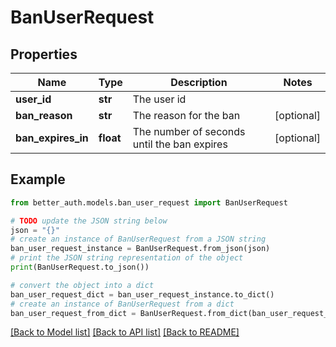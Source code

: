 # BanUserRequest


## Properties

Name | Type | Description | Notes
------------ | ------------- | ------------- | -------------
**user_id** | **str** | The user id | 
**ban_reason** | **str** | The reason for the ban | [optional] 
**ban_expires_in** | **float** | The number of seconds until the ban expires | [optional] 

## Example

```python
from better_auth.models.ban_user_request import BanUserRequest

# TODO update the JSON string below
json = "{}"
# create an instance of BanUserRequest from a JSON string
ban_user_request_instance = BanUserRequest.from_json(json)
# print the JSON string representation of the object
print(BanUserRequest.to_json())

# convert the object into a dict
ban_user_request_dict = ban_user_request_instance.to_dict()
# create an instance of BanUserRequest from a dict
ban_user_request_from_dict = BanUserRequest.from_dict(ban_user_request_dict)
```
[[Back to Model list]](../README.md#documentation-for-models) [[Back to API list]](../README.md#documentation-for-api-endpoints) [[Back to README]](../README.md)


